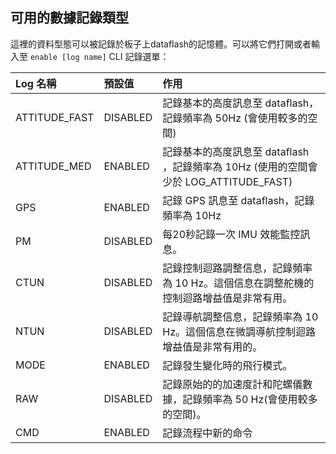 ## 可用的數據記錄類型 ##

這裡的資料型態可以被記錄於板子上dataflash的記憶體。可以將它們打開或者輸入至 `enable [log name]` CLI 記錄選單：

| **Log 名稱** | **預設值** | **作用** |
|:-----------|:--------|:-------|
|ATTITUDE\_FAST|DISABLED |記錄基本的高度訊息至 dataflash，記錄頻率為 50Hz (會使用較多的空間)|
|ATTITUDE\_MED|ENABLED  |記錄基本的高度訊息至 dataflash ，記錄頻率為 10Hz (使用的空間會少於 LOG\_ATTITUDE\_FAST)|
|GPS         |ENABLED  |記錄 GPS 訊息至 dataflash，記錄頻率為 10Hz|
|PM          |DISABLED |每20秒記錄一次 IMU 效能監控訊息。|
|CTUN        |DISABLED |記錄控制迴路調整信息，記錄頻率為  10 Hz。這個信息在調整舵機的控制迴路增益值是非常有用。|
|NTUN        |DISABLED |記錄導航調整信息，記錄頻率為  10 Hz。這個信息在微調導航控制迴路增益值是非常有用的。|
|MODE        |ENABLED  |記錄發生變化時的飛行模式。|
|RAW         |DISABLED |記錄原始的的加速度計和陀螺儀數據，記錄頻率為 50 Hz(會使用較多的空間)。|
|CMD         |ENABLED  |記錄流程中新的命令|